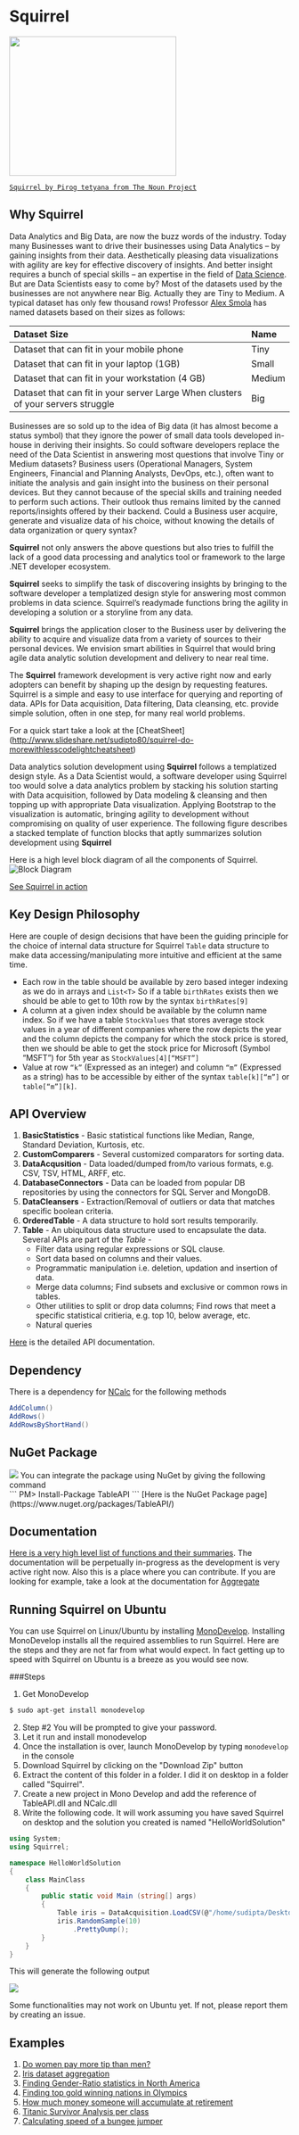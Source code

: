 
Squirrel
======== 

<img src="http://gifyu.com/images/T-Shirt.png" border="0" height="250" width="300">

<!--<a href="Squirrel"><img src="https://raw.github.com/sudipto80/Squirrel/newb/img/icon_26718.png" align="left" t="100" width="100" ></a>-->

[`Squirrel by Pirog tetyana from The Noun Project`](https://raw.github.com/sudipto80/Squirrel/newb/img/license.txt)

Why Squirrel
------------
Data Analytics and Big Data, are now the buzz words of the industry. Today many Businesses want to drive their businesses using Data Analytics – by gaining insights from their data. Aesthetically pleasing data visualizations with agility are key for effective discovery of insights. And better insight requires a bunch of special skills – an expertise in the field of [Data Science](http://en.wikipedia.org/wiki/Data_science). But are Data Scientists easy to come by?
Most of the datasets used by the businesses are not anywhere near Big. Actually they are Tiny to Medium. A typical dataset has only few thousand rows! Professor [Alex Smola](https://www.linkedin.com/in/smola) has named datasets based on their sizes as follows:

|Dataset Size| Name |
:------------|:------|
|Dataset that can fit in your mobile phone |Tiny |
|Dataset that can fit in your laptop (1GB) |Small |
|Dataset that can fit in your workstation (4 GB) |Medium |
|Dataset that can fit in your server Large When clusters of your servers struggle| Big|


Businesses are so sold up to the idea of Big data (it has almost become a status symbol) that they ignore the power of small data tools developed in-house in deriving their insights. So could software developers replace the need of the Data Scientist in answering most questions that involve Tiny or Medium datasets?
Business users (Operational Managers, System Engineers, Financial and Planning Analysts, DevOps, etc.), often want to initiate the analysis and gain insight into the
business on their personal devices. But they cannot because of the special skills and training needed to perform such actions. Their outlook thus remains limited by the canned reports/insights offered by their backend. Could a Business user acquire, generate and visualize data of his choice, without knowing the details of data organization or query syntax?

**Squirrel** not only answers the above questions but also tries to fulfill the lack of a good data processing and analytics tool or framework to the large .NET developer ecosystem.

**Squirrel** seeks to simplify the task of discovering insights by bringing to the software developer a templatized design style for answering most common problems in data science. Squirrel’s readymade functions bring the agility in developing a solution or a storyline from any data.

**Squirrel** brings the application closer to the Business user by delivering the ability to acquire and visualize data from a variety of sources to their personal devices. We envision smart abilities in Squirrel that would bring agile data analytic solution development and delivery to near real time.

The **Squirrel** framework development is very active right now and early adopters can benefit by shaping up the design by requesting features. Squirrel is a simple and easy to use interface for querying and reporting of data. APIs for Data acquisition, Data filtering, Data cleansing, etc. provide simple solution, often in one step, for many real world problems. 

For a quick start take a look at the [CheatSheet] (http://www.slideshare.net/sudipto80/squirrel-do-morewithlesscodelightcheatsheet)

Data analytics solution development using **Squirrel** follows a templatized design style. As a Data Scientist would, a software developer using Squirrel too would solve a data analytics problem by stacking his solution starting with Data acquisition, followed by Data modeling & cleansing and then topping up with appropriate Data visualization. Applying Bootstrap to the visualization is automatic, bringing agility to development without compromising on quality of user experience. The following figure describes a stacked template of function blocks that aptly summarizes solution development using **Squirrel**

Here is a high level block diagram of all the components of Squirrel.
![Block Diagram](http://gifyu.com/images/blocks.png "High Level Block Diagram")

[See Squirrel in action](http://recordit.co/6AMTWQBFNO) 

Key Design Philosophy
---------------------
Here are couple of design decisions that have been the guiding principle for the choice of internal data structure for Squirrel ```Table``` data structure to make data accessing/manipulating more intuitive and efficient at the same time.
* Each row in the table should be available by zero based integer indexing as we do in arrays and ```List<T>``` So if a table ```birthRates``` exists then we should be able to get to 10th row by the syntax ```birthRates[9]```
* A column at a given index should be available by the column name index. So if we have a table ```StockValues``` that stores average stock values in a year of different companies where the row depicts the year and the column depicts the company for which the stock price is stored, then we should be able to get the stock price for Microsoft (Symbol “MSFT”) for 5th year as ```StockValues[4][“MSFT”]```
* Value at row ```“k”``` (Expressed as an integer) and column ```“m”``` (Expressed as a string) has to be accessible by either of the syntax ```table[k][“m”]``` or ```table[“m”][k]```.


API Overview
------------

1. **BasicStatistics** - Basic statistical functions like Median, Range, Standard Deviation, Kurtosis, etc.
2. **CustomComparers** - Several customized comparators for sorting data.
3. **DataAcqusition** - Data loaded/dumped from/to various formats, e.g. CSV, TSV, HTML, ARFF, etc.
4. **DatabaseConnectors** - Data can be loaded from popular DB repositories by using the connectors for SQL Server and MongoDB.
5. **DataCleansers** - Extraction/Removal of outliers or data that matches specific boolean criteria.
6. **OrderedTable** - A data structure to hold sort results temporarily.
7. **Table** - An ubiquitous data structure used to encapsulate the data. Several APIs are part of the *Table* -
   * Filter data using regular expressions or SQL clause.
   * Sort data based on columns and their values.
   * Programmatic manipulation i.e. deletion, updation and insertion of data.
   * Merge data columns; Find subsets and exclusive or common rows in tables.
   * Other utilities to split or drop data columns; Find rows that meet a specific statistical critieria, e.g. top 10, below average, etc.
   * Natural queries

[Here](https://raw.github.com/sudipto80/Squirrel/newb/doc/TableAPI.chm) is the detailed API documentation.

Dependency
----------

There is a dependency for [NCalc](https://ncalc.codeplex.com/) for the following methods 
```csharp
AddColumn() 
AddRows()
AddRowsByShortHand()
``` 

NuGet Package
-------------
<img src="http://cdn.ws.citrix.com/wp-content/uploads/2011/09/NugetIcon.png"/>
You can integrate the package using NuGet by giving the following command</br>
```
PM> Install-Package TableAPI 
```
[Here is the NuGet Package page](https://www.nuget.org/packages/TableAPI/)

Documentation
-------------
[Here is a very high level list of functions and their summaries](https://github.com/sudipto80/Squirrel/blob/master/Documentations/Documentation.md). The documentation will be perpetually in-progress as the development is very active right now. Also this is a place where you can contribute. If you are looking for example, take a look at the documentation for [Aggregate](https://github.com/sudipto80/Squirrel/blob/master/Documentations/Aggregate.md) 

Running Squirrel on Ubuntu
---------------------------
You can use Squirrel on Linux/Ubuntu by installing [MonoDevelop](http://www.monodevelop.com/). Installing MonoDevelop installs all the required assemblies to run Squirrel. Here are the steps and they are not far from what would expect. In fact getting up to speed with Squirrel on Ubuntu is a breeze as you would see now. 

###Steps
1. Get MonoDevelop 
```sh
$ sudo apt-get install monodevelop
```
2. Step #2 You will be prompted to give your password.
3. Let it run and install monodevelop 
4. Once the installation is over, launch MonoDevelop by typing ```monodevelop``` in the console 
5. Download Squirrel by clicking on the "Download Zip" button 
6. Extract the content of this folder in a folder. I did it on desktop in a folder called "Squirrel".
7. Create a new project in Mono Develop and add the reference of TableAPI.dll and NCalc.dll 
8. Write the following code. It will work assuming you have saved Squirrel on desktop and the solution you created is named "HelloWorldSolution"

```csharp
using System;
using Squirrel;

namespace HelloWorldSolution
{
	class MainClass
	{
		public static void Main (string[] args)
		{
			Table iris = DataAcquisition.LoadCSV(@"/home/sudipta/Desktop/Squirrel/Squirrel-master/TableAPI/Data/iris.csv");
			iris.RandomSample(10)	
				.PrettyDump();
		}
	}
}
```

This will generate the following output

<img src="https://pbs.twimg.com/media/CGb0i9qUkAAaloi.png" border ="0"/>                                              

Some functionalities may not work on Ubuntu yet. If not, please report them by creating an issue. 

Examples
--------

1. [Do women pay more tip than men?](https://github.com/sudipto80/Squirrel/blob/master/ScreenCastDemos/example-01.md)
2. [Iris dataset aggregation](https://github.com/sudipto80/Squirrel/blob/master/ScreenCastDemos/example-02.md)
3. [Finding Gender-Ratio statistics in North America](https://github.com/sudipto80/Squirrel/blob/master/ScreenCastDemos/example-03.md)
4. [Finding top gold winning nations in Olympics](https://github.com/sudipto80/Squirrel/blob/master/ScreenCastDemos/example-04.md)
5. [How much money someone will accumulate at retirement](https://github.com/sudipto80/Squirrel/blob/master/ScreenCastDemos/example-05.md)
6. [Titanic Survivor Analysis per class](https://github.com/sudipto80/Squirrel/blob/master/ScreenCastDemos/example-06.md)
7. [Calculating speed of a bungee jumper](https://github.com/sudipto80/Squirrel/blob/master/ScreenCastDemos/example-07.md)

